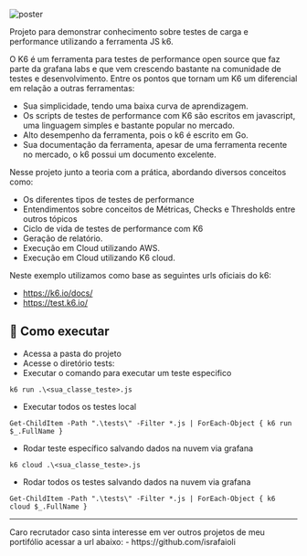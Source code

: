 ![poster](https://toxsl.com/blog/image/77/post-image_file-QUALITY_ASSURANCE.png)

Projeto para demonstrar conhecimento sobre testes de carga e performance utilizando a ferramenta JS k6.


O K6 é um ferramenta para testes de performance open source que faz parte da grafana labs e que vem crescendo bastante na comunidade de testes e desenvolvimento.
Entre os pontos que tornam um K6 um diferencial em relação a outras ferramentas:

- Sua simplicidade, tendo uma baixa curva de aprendizagem.
- Os scripts de testes de performance com K6 são escritos em javascript, uma linguagem simples e bastante popular no mercado.
- Alto desempenho da ferramenta, pois o k6 é escrito em Go.
- Sua documentação da ferramenta, apesar de uma ferramenta recente no mercado, o k6 possui um documento excelente.

Nesse projeto junto a teoria com a prática, abordando diversos conceitos como:
- Os diferentes tipos de testes de performance
- Entendimentos sobre conceitos de Métricas, Checks e Thresholds entre outros tópicos
- Ciclo de vida de testes de performance com K6
- Geração de relatório.
- Execução em Cloud utilizando AWS.
- Execução em Cloud utilizando K6 cloud.

Neste exemplo utilizamos como base as seguintes urls oficiais do k6:
- https://k6.io/docs/
- https://test.k6.io/

## 🤖 Como executar

* Acessa a pasta do projeto
* Acesse o diretório tests:
* Executar o comando para executar um teste especifico

```
k6 run .\<sua_classe_teste>.js
```

* Executar todos os testes local

```
Get-ChildItem -Path ".\tests\" -Filter *.js | ForEach-Object { k6 run $_.FullName }
```

* Rodar teste específico salvando dados na nuvem via grafana

```
k6 cloud .\<sua_classe_teste>.js
```

* Rodar todos os testes salvando dados na nuvem via grafana

```
Get-ChildItem -Path ".\tests\" -Filter *.js | ForEach-Object { k6 cloud $_.FullName }
```

<hr>
Caro recrutador caso sinta interesse em ver outros projetos de meu portifólio acessar a url abaixo: 
- https://github.com/israfaioli